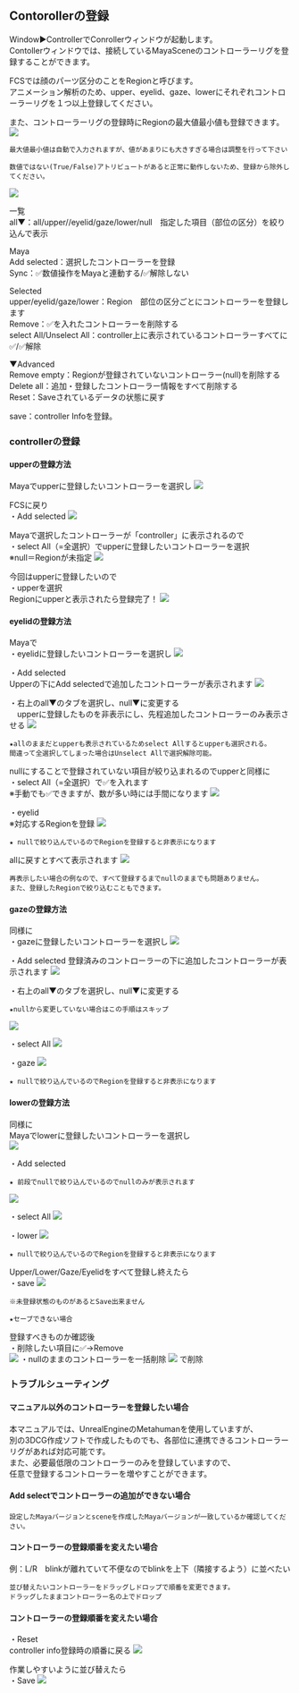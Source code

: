 ## Contorollerの登録

Window▶ControllerでConrollerウィンドウが起動します。  
Contollerウィンドウでは、接続しているMayaSceneのコントローラーリグを登録することができます。

FCSでは顔のパーツ区分のことをRegionと呼びます。  
アニメーション解析のため、upper、eyelid、gaze、lowerにそれぞれコントローラーリグを１つ以上登録してください。  

また、コントローラーリグの登録時にRegionの最大値最小値も登録できます。
![](images/C001.png)


```{note}
最大値最小値は自動で入力されますが、値があまりにも大きすぎる場合は調整を行って下さい  
```
```{warning}
数値ではない(True/False)アトリビュートがあると正常に動作しないため、登録から除外してください。
```

![](images/C002.png)

一覧  
all▼：all/upper//eyelid/gaze/lower/null　指定した項目（部位の区分）を絞り込んで表示  

Maya  
Add selected：選択したコントローラーを登録  
Sync：✅数値操作をMayaと連動する/✅解除しない  

Selected  
upper/eyelid/gaze/lower：Region　部位の区分ごとにコントローラーを登録します  
Remove：✅を入れたコントローラーを削除する  
select All/Unselect All：controller上に表示されているコントローラーすべてに✅/✅解除 

▼Advanced  
Remove empty：Regionが登録されていないコントローラー(null)を削除する  
Delete all：追加・登録したコントローラー情報をすべて削除する  
Reset：Saveされているデータの状態に戻す

 save：controller Infoを登録。

### controllerの登録

#### upperの登録方法 

Mayaでupperに登録したいコントローラーを選択し
![](images/image36.png)

FCSに戻り  
・Add selected
![](images/C003.png)


Mayaで選択したコントローラーが「controller」に表示されるので  
・select All（=全選択）でupperに登録したいコントローラーを選択  
※null＝Regionが未指定
![](images/C004.png)

今回はupperに登録したいので  
・upperを選択  
Regionにupperと表示されたら登録完了！
![](images/C005.png)

#### eyelidの登録方法

Mayaで  
・eyelidに登録したいコントローラーを選択し
![](images/image49.png)

・Add selected  
Upperの下にAdd selectedで追加したコントローラーが表示されます
![](images/C006.png)

・右上のall▼のタブを選択し、null▼に変更する  
　upperに登録したものを非表示にし、先程追加したコントローラーのみ表示させる
![](images/C007.png)

```{note}
★allのままだとupperも表示されているためselect Allするとupperも選択される。  
間違って全選択してしまった場合はUnselect Allで選択解除可能。
```

nullにすることで登録されていない項目が絞り込まれるのでupperと同様に  
・select All（=全選択）で✅を入れます  
※手動でも✅できますが、数が多い時には手間になります
![](images/C008.png)

・eyelid  
※対応するRegionを登録
![](images/C009.png)
```{note}
★ nullで絞り込んでいるのでRegionを登録すると非表示になります
```


allに戻すとすべて表示されます
![](images/C010.png)


```{note}
再表示したい場合の例なので、すべて登録するまでnullのままでも問題ありません。  
また、登録したRegionで絞り込むこともできます。
```

#### gazeの登録方法

同様に  
・gazeに登録したいコントローラーを選択し
![](images/image47.png)

・Add selected
登録済みのコントローラーの下に追加したコントローラーが表示されます
![](images/C011.png)

・右上のall▼のタブを選択し、null▼に変更する
```{note}
★nullから変更していない場合はこの手順はスキップ
```
![](images/C012.png)

・select All
![](images/C013.png)

・gaze
![](images/C014.png)
```{note}
★ nullで絞り込んでいるのでRegionを登録すると非表示になります
```

#### lowerの登録方法

同様に  
Mayaでlowerに登録したいコントローラーを選択し  
![](images/image60.png)

・Add selected
```{note}
★ 前段でnullで絞り込んでいるのでnullのみが表示されます
```
![](images/C015.png)

・select All
![](images/C016.png)

・lower
![](images/C017.png)
```{note}
★ nullで絞り込んでいるのでRegionを登録すると非表示になります
```

Upper/Lower/Gaze/Eyelidをすべて登録し終えたら  
・save
![](images/C018.png)

```{warning}
※未登録状態のものがあるとSave出来ません
```

```{note}
★セーブできない場合
```
登録すべきものか確認後  
・削除したい項目に✅→Remove  
![](images/C019.png)
・nullのままのコントローラーを一括削除
![](images/C020.png)
で削除

### トラブルシューティング

#### マニュアル以外のコントローラーを登録したい場合
本マニュアルでは、UnrealEngineのMetahumanを使用していますが、  
別の3DCG作成ソフトで作成したものでも、各部位に連携できるコントローラーリグがあれば対応可能です。  
また、必要最低限のコントローラーのみを登録していますので、  
任意で登録するコントローラーを増やすことができます。


#### Add selectでコントローラーの追加ができない場合
```{warning} 
設定したMayaバージョンとsceneを作成したMayaバージョンが一致しているか確認してください。
```
#### コントローラーの登録順番を変えたい場合

例：L/R　blinkが離れていて不便なのでblinkを上下（隣接するよう）に並べたい
```{note}
並び替えたいコントローラーをドラッグしドロップで順番を変更できます。  
ドラッグしたままコントローラー名の上でドロップ
```
#### コントローラーの登録順番を変えたい場合
 
・Reset  
controller info登録時の順番に戻る
![](images/C021.png)

作業しやすいように並び替えたら  
・Save
![](images/C018.png)
